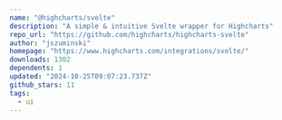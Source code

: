 ```yaml
---
name: "@highcharts/svelte"
description: "A simple & intuitive Svelte wrapper for Highcharts"
repo_url: "https://github.com/highcharts/highcharts-svelte"
author: "jszuminski"
homepage: "https://www.highcharts.com/integrations/svelte/"
downloads: 1302
dependents: 1
updated: "2024-10-25T09:07:23.737Z"
github_stars: 11
tags: 
  - ui
---
```

